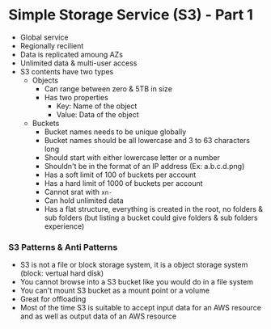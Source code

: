 # Simple Storage Service (S3) - Part 1

- Global service
- Regionally recilient
- Data is replicated amoung AZs
- Unlimited data & multi-user access
- S3 contents have two types
    - Objects
        - Can range between zero & 5TB in size
        - Has two properties
            - Key: Name of the object
            - Value: Data of the object
    - Buckets
        - Bucket names needs to be unique globally
        - Bucket names should be all lowercase and 3 to 63 characters long
        - Should start with either lowercase letter or a number
        - Shouldn't be in the format of an IP address (Ex: a.b.c.d.png)
        - Has a soft limit of 100 of buckets per account
        - Has a hard limit of 1000 of buckets per account
        - Cannot srat with `xn-`
        - Can hold unlimited data
        - Has a flat structure, everything is created in the root, no folders & sub folders (but listing a bucket could give folders & sub folders experience)

### S3 Patterns & Anti Patterns

- S3 is not a file or block storage system, it is a object storage system (block: vertual hard disk)
- You cannot browse into a S3 bucket like you would do in a file system
- You can't mount S3 bucket as a mount point or a volume
- Great for offloading
- Most of the time S3 is suitable to accept input data for an AWS resource and as well as output data of an AWS resource
